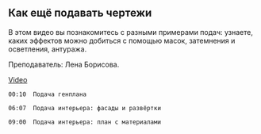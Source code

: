 ## Как ещё подавать чертежи

В этом видео вы познакомитесь с разными примерами подач: узнаете, каких эффектов можно добиться с помощью масок, затемнения и осветления, антуража. 

Преподаватель: Лена Борисова.

[Video](https://player.softculture.cc/embed/PSH/PSH_72.17.10_L3-16_Sample_Files_Analysis)

``` chapters 
00:10  Подача генплана

06:07  Подача интерьера: фасады и развёртки

09:00  Подача интерьера: план с материалами
```
